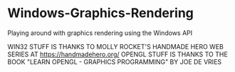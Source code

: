 # Windows-Graphics-Rendering
Playing around with graphics rendering using the Windows API

WIN32 STUFF IS THANKS TO MOLLY ROCKET'S HANDMADE HERO WEB SERIES AT https://handmadehero.org/ 
OPENGL STUFF IS THANKS TO THE BOOK "LEARN OPENGL - GRAPHICS PROGRAMMING" BY JOE DE VRIES
